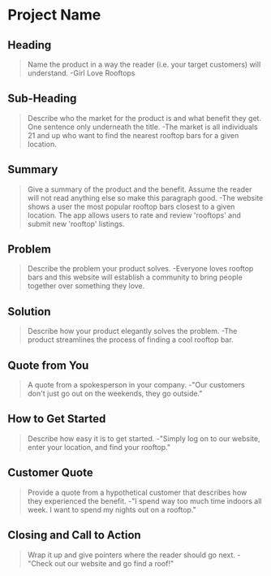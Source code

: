 # Project Name #

<!-- 
> This material was originally posted [here](http://www.quora.com/What-is-Amazons-approach-to-product-development-and-product-management). It is reproduced here for posterities sake.

There is an approach called "working backwards" that is widely used at Amazon. They work backwards from the customer, rather than starting with an idea for a product and trying to bolt customers onto it. While working backwards can be applied to any specific product decision, using this approach is especially important when developing new products or features.

For new initiatives a product manager typically starts by writing an internal press release announcing the finished product. The target audience for the press release is the new/updated product's customers, which can be retail customers or internal users of a tool or technology. Internal press releases are centered around the customer problem, how current solutions (internal or external) fail, and how the new product will blow away existing solutions.

If the benefits listed don't sound very interesting or exciting to customers, then perhaps they're not (and shouldn't be built). Instead, the product manager should keep iterating on the press release until they've come up with benefits that actually sound like benefits. Iterating on a press release is a lot less expensive than iterating on the product itself (and quicker!).

If the press release is more than a page and a half, it is probably too long. Keep it simple. 3-4 sentences for most paragraphs. Cut out the fat. Don't make it into a spec. You can accompany the press release with a FAQ that answers all of the other business or execution questions so the press release can stay focused on what the customer gets. My rule of thumb is that if the press release is hard to write, then the product is probably going to suck. Keep working at it until the outline for each paragraph flows. 

Oh, and I also like to write press-releases in what I call "Oprah-speak" for mainstream consumer products. Imagine you're sitting on Oprah's couch and have just explained the product to her, and then you listen as she explains it to her audience. That's "Oprah-speak", not "Geek-speak".

Once the project moves into development, the press release can be used as a touchstone; a guiding light. The product team can ask themselves, "Are we building what is in the press release?" If they find they're spending time building things that aren't in the press release (overbuilding), they need to ask themselves why. This keeps product development focused on achieving the customer benefits and not building extraneous stuff that takes longer to build, takes resources to maintain, and doesn't provide real customer benefit (at least not enough to warrant inclusion in the press release).
 -->
 
## Heading ##
  > Name the product in a way the reader (i.e. your target customers) will understand.
  	-Girl Love Rooftops

## Sub-Heading ##
  > Describe who the market for the product is and what benefit they get. One sentence only underneath the title.
  	-The market is all individuals 21 and up who want to find the nearest rooftop bars for a given location.

## Summary ##
  > Give a summary of the product and the benefit. Assume the reader will not read anything else so make this paragraph good.
  	-The website shows a user the most popular rooftop bars closest to a given location. The app allows users to rate and review 'rooftops' and submit new 'rooftop' listings.

## Problem ##
  > Describe the problem your product solves.
  	-Everyone loves rooftop bars and this website will establish a community to bring people together over something they love.

## Solution ##
  > Describe how your product elegantly solves the problem.
  	-The product streamlines the process of finding a cool rooftop bar.

## Quote from You ##
  > A quote from a spokesperson in your company.
	-"Our customers don't just go out on the weekends, they go outside."

## How to Get Started ##
  > Describe how easy it is to get started.
  	-"Simply log on to our website, enter your location, and find your rooftop."

## Customer Quote ##
  > Provide a quote from a hypothetical customer that describes how they experienced the benefit.
  	-"I spend way too much time indoors all week. I want to spend my nights out on a rooftop."

## Closing and Call to Action ##
  > Wrap it up and give pointers where the reader should go next.
  	-"Check out our website and go find a roof!"
